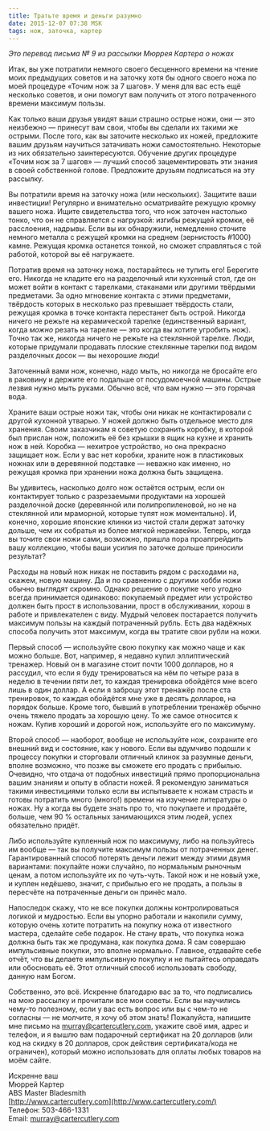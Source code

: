 ```yaml
---
title: Тратьте время и деньги разумно
date: 2015-12-07 07:38 MSK
tags: нож, заточка, картер 
---
```


*Это перевод письма № 9 из рассылки Мюррея Картера о ножах*

Итак, вы уже потратили немного своего бесценного времени на чтение моих предыдущих советов и на заточку хотя бы одного своего ножа по моей процедуре «Точим нож за 7 шагов». У меня для вас есть ещё несколько советов, и они помогут вам получить от этого потраченного времени максимум пользы.

Как только ваши друзья увидят ваши страшно острые ножи, они — это неизбежно — принесут вам свои, чтобы вы сделали их такими же острыми. После того, как вы заточите несколько их ножей, предложите вашим друзьям научиться затачивать ножи самостоятельно. Некоторые из них обязательно заинтересуются. Обучение других процедуре «Точим нож за 7 шагов» — лучший способ зацементировать эти знания в своей собственной голове. Предложите друзьям подписаться на эту рассылку. 

Вы потратили время на заточку ножа (или нескольких). Защитите ваши инвестиции! Регулярно и внимательно осматривайте режущую кромку вашего ножа. Ищите свидетельства того, что нож заточен настолько тонко, что он не справляется с нагрузкой: изгибы режущей кромки, её расслоения, надрывы. Если вы их обнаружили, немедленно сточите немного металла с режущей кромки на среднем (зернистость #1000) камне. Режущая кромка останется тонкой, но сможет справляться с той работой, которой вы её нагружаете.

Потратив время на заточку ножа, постарайтесь не тупить его! Берегите его. Никогда не кладите его на разделочный или кухонный стол, где он может войти в контакт с тарелками, стаканами или другими твёрдыми предметами. За одно мгновение контакта с этими предметами, твёрдость которых в несколько раз превышает твёрдость стали, режущая кромка в точке контакта перестанет быть острой. Никогда ничего не режьте на керамической тарелке (единственный вариант, когда *можно* резать на тарелке — это когда вы хотите угробить нож). Точно так же, никогда ничего не режьте на стеклянной тарелке. Люди, которые придумали продавать плоские стеклянные тарелки под видом разделочных досок — вы нехорошие люди!

Заточенный вами нож, конечно, надо мыть, но никогда не бросайте его в раковину и держите его подальше от посудомоечной машины. Острые лезвия нужно мыть руками. Обычно всё, что вам нужно — это горячая вода.

Храните ваши острые ножи так, чтобы они никак не контактировали с другой кухонной утварью. У ножей должно быть отдельное место для хранения. Своим заказчикам я советую сохранить коробку, в которой был прислан нож, положить её без крышки в ящик на кухне и хранить нож в ней. Коробка — нехитрое устройство, но она прекрасно защищает нож. Если у вас нет коробки, храните нож в пластиковых ножнах или в деревянной подставке — неважно как именно, но режущая кромка при хранении ножа должна быть защищена.  

Вы удивитесь, насколько долго нож остаётся острым, если он контактирует только с разрезаемыми продуктами на хорошей разделочной доске (деревянной или полипропиленовой, но не на стеклянной или мраморной, которые тупят нож моментально). И, конечно, хорошие японские клинки из чистой стали держат заточку дольше, чем их собратья из более мягкой нержавейки. Теперь, когда вы точите свои ножи сами, возможно, пришла пора проапгрейдить вашу коллекцию, чтобы ваши усилия по заточке дольше приносили результат?

Расходы на новый нож никак не поставить рядом с расходами на, скажем, новую машину. Да и по сравнению с другими хобби ножи обычно выглядят скромно. Однако решение о покупке чего угодно всегда принимается одинаково: покупаемый предмет или устройство должен быть прост в использовании, прост в обслуживании, хорош в работе и привлекателен с виду. Мудрый человек постарается получить максимум пользы на каждый потраченный рубль. Есть два надёжных способа получить этот максимум, когда вы тратите свои рубли на ножи.

Первый способ — используйте свою покупку как можно чаще и как можно больше. Вот, например, я недавно купил эллиптический тренажер. Новый он в магазине стоит почти 1000 долларов, но я рассудил, что если я буду тренироваться на нём по четыре раза в неделю в течении пяти лет, то каждая тренировка обойдётся мне всего лишь в один доллар. А если я заброшу этот тренажёр после ста тренировок, то каждая обойдётся мне уже в десять долларов, на порядок больше. Кроме того, бывший в употреблении тренажёр обычно очень тяжело продать за хорошую цену. То же самое относится к ножам. Купив хороший и дорогой нож, используйте его по максимуму.

Второй способ — наоборот, вообще не используйте нож, сохраните его внешний вид и состояние, как у нового. Если вы вдумчиво подошли к процессу покупки и сторговали отличный клинок за разумные деньги, вполне возможно, что позже вы сможете его продать с прибылью. Очевидно, что отдача от подобных инвестиций прямо пропорциональна вашим знаниям и опыту в области ножей. Я рекомендую заниматься такими инвестициями только если вы испытываете к ножам страсть и готовы потратить много (много!) времени на изучение литературы о ножах. Ну а когда вы будете знать про то, что покупаете и продаёте, больше, чем 90 % остальных занимающихся этим людей, успех обязательно придёт. 

Либо используйте купленный нож по максимуму, либо на пользуйтесь им вообще — так вы получите максимум пользы от потраченных денег. Гарантированный способ потерять деньги лежит между этими двумя вариантами: покупайте ножи случайно, по нормальным рыночным ценам, а потом используйте их по чуть-чуть. Такой нож и не новый уже, и куплен недёшево, значит, с прибылью его не продать, а пользы в пересчёте на потраченные деньги он принёс мало.

Напоследок скажу, что не все покупки должны контролироваться логикой и мудростью. Если вы упорно работали и накопили сумму, которую очень хотите потратить на покупку ножа от известного мастера, сделайте себе подарок. Не стану врать, что покупка ножа должна быть так же продумана, как покупка дома. Я сам совершаю импульсивные покупки, это вполне нормально. Главное, отдавайте себе отчёт, что вы делаете импульсивную покупку и не пытайтесь оправдать или обосновать её. Этот отличный способ использовать свободу, данную нам Богом.

Собственно, это всё. Искренне благодарю вас за то, что подписались на мою рассылку и прочитали все мои советы. Если вы научились чему-то полезному, если у вас есть вопрос или вы с чем-то не согласны — не молчите, я хочу об этом знать! Пожалуйста, напишите мне письмо на murray@cartercutlery.com, укажите своё имя, адрес и телефон, и я вышлю вам подарочный сертификат на 20 долларов (или код на скидку в 20 долларов, срок действия сертификата/кода не ограничен), который можно использовать для оплаты любых товаров на моём сайте.

Искренне ваш<br> 
Мюррей Картер<br>
ABS Master Bladesmith<br> 
[http://www.cartercutlery.com](http://www.cartercutlery.com/)<br> 
Телефон: 503-466-1331<br> 
Email: murray@cartercutlery.com	

